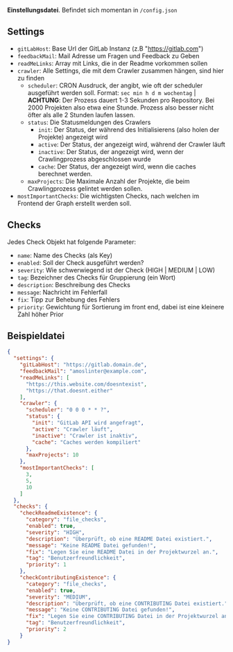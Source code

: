 **Einstellungsdatei**. Befindet sich momentan in `/config.json`

## Settings

- `gitLabHost`: Base Url der GitLab Instanz (z.B "https://gitlab.com")
- `feedbackMail`: Mail Adresse um Fragen und Feedback zu Geben
- `readMeLinks`: Array mit Links, die in der Readme vorkommen sollen
- `crawler`: Alle Settings, die mit dem Crawler zusammen hängen, sind hier zu finden
  - `scheduler`: CRON Ausdruck, der angibt, wie oft der scheduler ausgeführt werden soll. Format: `sec min h d m wochentag` |
    **ACHTUNG**: Der Prozess dauert 1-3 Sekunden pro Repository. Bei 2000 Projekten also etwa eine Stunde. Prozess also besser nicht öfter als alle 2 Stunden laufen lassen.
  - `status`: Die Statusmeldungen des Crawlers
    - `init`: Der Status, der während des Initialisierens (also holen der Projekte) angezeigt wird
    - `active`: Der Status, der angezeigt wird, während der Crawler läuft
    - `inactive`: Der Status, der angezeigt wird, wenn der Crawlingprozess abgeschlossen wurde
    - `cache`: Der Status, der angezeigt wird, wenn die caches berechnet werden.
  - `maxProjects`: Die Maximale Anzahl der Projekte, die beim Crawlingprozess gelintet werden sollen.
- `mostImportantChecks`: Die wichtigsten Checks, nach welchen im Frontend der Graph erstellt werden soll.

## Checks

Jedes Check Objekt hat folgende Parameter:

- `name`: Name des Checks (als Key)
- `enabled`: Soll der Check ausgeführt werden?
- `severity`: Wie schwerwiegend ist der Check (HIGH | MEDIUM | LOW)
- `tag`: Bezeichner des Checks für Gruppierung (ein Wort)
- `description`: Beschreibung des Checks
- `message`: Nachricht im Fehlerfall
- `fix`: Tipp zur Behebung des Fehlers
- `priority`: Gewichtung für Sortierung im front end, dabei ist eine kleinere Zahl höher Prior

## Beispieldatei

```json
{
  "settings": {
    "gitLabHost": "https://gitlab.domain.de",
    "feedbackMail": "amoslinter@example.com",
    "readMeLinks": [
      "https://this.website.com/doesntexist",
      "https://that.doesnt.either"
    ],
    "crawler": {
      "scheduler": "0 0 0 * * ?",
      "status": {
        "init": "GitLab API wird angefragt",
        "active": "Crawler läuft",
        "inactive": "Crawler ist inaktiv",
        "cache": "Caches werden kompiliert"
      },
      "maxProjects": 10
    },
    "mostImportantChecks": [
      3,
      5,
      10
    ]
  },
  "checks": {
    "checkReadmeExistence": {
      "category": "file_checks",
      "enabled": true,
      "severity": "HIGH",
      "description": "Überprüft, ob eine README Datei existiert.",
      "message": "Keine README Datei gefunden!",
      "fix": "Legen Sie eine README Datei in der Projektwurzel an.",
      "tag": "Benutzerfreundlichkeit",
      "priority": 1
    },
    "checkContributingExistence": {
      "category": "file_checks",
      "enabled": true,
      "severity": "MEDIUM",
      "description": "Überprüft, ob eine CONTRIBUTING Datei existiert.",
      "message": "Keine CONTRIBUTING Datei gefunden!",
      "fix": "Legen Sie eine CONTRIBUTING Datei in der Projektwurzel an.",
      "tag": "Benutzerfreundlichkeit",
      "priority": 2
    }
}
```
